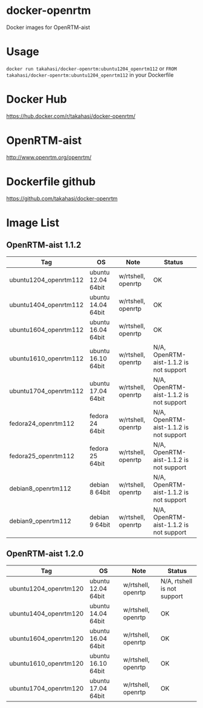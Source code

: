 docker-openrtm
==============
Docker images for OpenRTM-aist

# Usage
`docker run takahasi/docker-openrtm:ubuntu1204_openrtm112`
or
`FROM takahasi/docker-openrtm:ubuntu1204_openrtm112` in your Dockerfile

# Docker Hub
https://hub.docker.com/r/takahasi/docker-openrtm/

# OpenRTM-aist
http://www.openrtm.org/openrtm/

# Dockerfile github
https://github.com/takahasi/docker-openrtm

# Image List
## OpenRTM-aist 1.1.2
|Tag|OS|Note|Status|
|---|--|----|------|
|ubuntu1204_openrtm112|ubuntu 12.04 64bit|w/rtshell, openrtp|OK|
|ubuntu1404_openrtm112|ubuntu 14.04 64bit|w/rtshell, openrtp|OK|
|ubuntu1604_openrtm112|ubuntu 16.04 64bit|w/rtshell, openrtp|OK|
|ubuntu1610_openrtm112|ubuntu 16.10 64bit|w/rtshell, openrtp|N/A, OpenRTM-aist-1.1.2 is not support|
|ubuntu1704_openrtm112|ubuntu 17.04 64bit|w/rtshell, openrtp|N/A, OpenRTM-aist-1.1.2 is not support|
|fedora24_openrtm112|fedora 24 64bit|w/rtshell, openrtp|N/A, OpenRTM-aist-1.1.2 is not support|
|fedora25_openrtm112|fedora 25 64bit|w/rtshell, openrtp|N/A, OpenRTM-aist-1.1.2 is not support|
|debian8_openrtm112|debian 8 64bit|w/rtshell, openrtp|N/A, OpenRTM-aist-1.1.2 is not support|
|debian9_openrtm112|debian 9 64bit|w/rtshell, openrtp|N/A, OpenRTM-aist-1.1.2 is not support|

## OpenRTM-aist 1.2.0
|Tag|OS|Note|Status|
|---|--|----|------|
|ubuntu1204_openrtm120|ubuntu 12.04 64bit|w/rtshell, openrtp|N/A, rtshell is not support|
|ubuntu1404_openrtm120|ubuntu 14.04 64bit|w/rtshell, openrtp|OK|
|ubuntu1604_openrtm120|ubuntu 16.04 64bit|w/rtshell, openrtp|OK|
|ubuntu1610_openrtm120|ubuntu 16.10 64bit|w/rtshell, openrtp|OK|
|ubuntu1704_openrtm120|ubuntu 17.04 64bit|w/rtshell, openrtp|OK|
